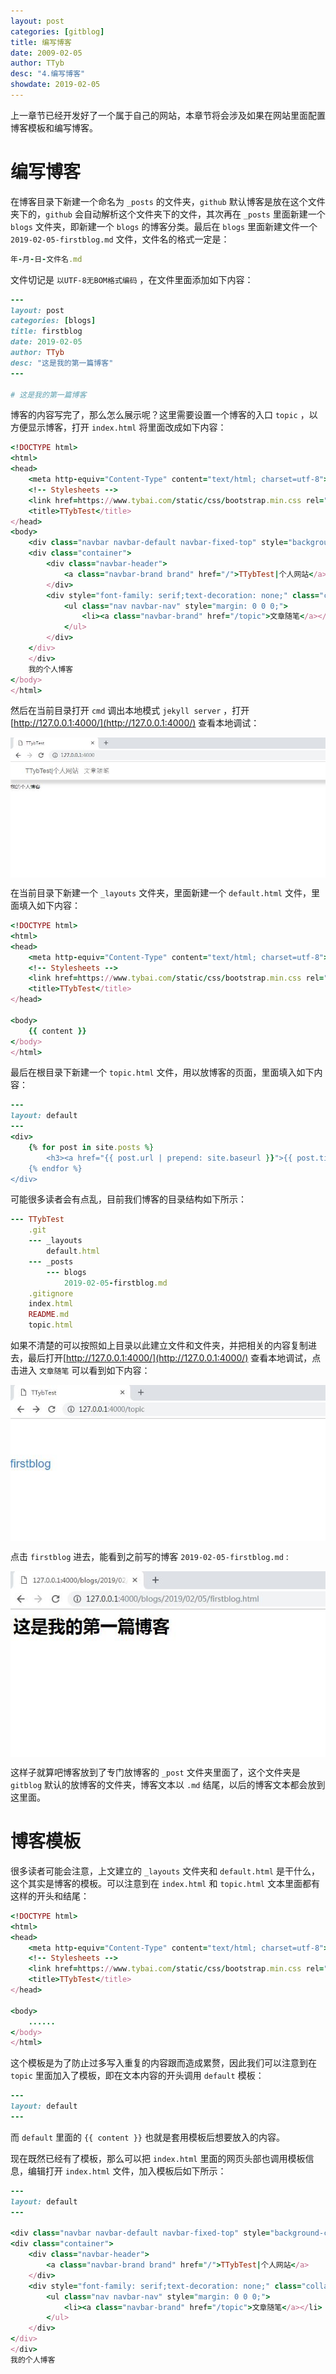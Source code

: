 ```yaml
---
layout: post
categories: [gitblog]
title: 编写博客
date: 2009-02-05
author: TTyb
desc: "4.编写博客"
showdate: 2019-02-05
---
```


上一章节已经开发好了一个属于自己的网站，本章节将会涉及如果在网站里面配置博客模板和编写博客。

# 编写博客

在博客目录下新建一个命名为 `_posts` 的文件夹，`github` 默认博客是放在这个文件夹下的，`github` 会自动解析这个文件夹下的文件，其次再在 `_posts` 里面新建一个 `blogs` 文件夹，即新建一个 `blogs` 的博客分类。最后在 `blogs` 里面新建文件一个 `2019-02-05-firstblog.md` 文件，文件名的格式一定是：

~~~ruby
年-月-日-文件名.md
~~~

文件切记是 `以UTF-8无BOM格式编码` ，在文件里面添加如下内容：

~~~ruby
---
layout: post
categories: [blogs]
title: firstblog
date: 2019-02-05
author: TTyb
desc: "这是我的第一篇博客"
---

# 这是我的第一篇博客
~~~

博客的内容写完了，那么怎么展示呢？这里需要设置一个博客的入口 `topic` ，以方便显示博客，打开 `index.html` 将里面改成如下内容：

~~~ruby
<!DOCTYPE html>
<html>
<head>
	<meta http-equiv="Content-Type" content="text/html; charset=utf-8">
    <!-- Stylesheets -->
    <link href=https://www.tybai.com/static/css/bootstrap.min.css rel="stylesheet"/>
    <title>TTybTest</title>
</head>
<body>
	<div class="navbar navbar-default navbar-fixed-top" style="background-color:rgba(255, 255, 255, 0.75);box-shadow:0 10px 10px 0 rgba(0, 0, 0, 0.15)">
    <div class="container">
        <div class="navbar-header">
            <a class="navbar-brand brand" href="/">TTybTest|个人网站</a>
        </div>
        <div style="font-family: serif;text-decoration: none;" class="collapse navbar-collapse navbar-responsive-collapse" id = "target-menu">
			<ul class="nav navbar-nav" style="margin: 0 0 0;">
				<li><a class="navbar-brand" href="/topic">文章随笔</a></li>			
			</ul>
        </div>
    </div>
	</div>
	我的个人博客
</body>
</html>
~~~

然后在当前目录打开 `cmd` 调出本地模式 `jekyll server` ，打开[http://127.0.0.1:4000/](http://127.0.0.1:4000/) 查看本地调试：

<p style="text-align:center"><img src="/img/gitblog4/20190205115922.jpg" class="img-responsive" style="display: block; margin-right: auto; margin-left: auto;"></p>

在当前目录下新建一个 `_layouts` 文件夹，里面新建一个 `default.html` 文件，里面填入如下内容：

~~~ruby
<!DOCTYPE html>
<html>
<head>
	<meta http-equiv="Content-Type" content="text/html; charset=utf-8">
    <!-- Stylesheets -->
    <link href=https://www.tybai.com/static/css/bootstrap.min.css rel="stylesheet"/>
    <title>TTybTest</title>
</head>

<body>
    {{ content }}
</body>
</html>
~~~

最后在根目录下新建一个 `topic.html` 文件，用以放博客的页面，里面填入如下内容：

~~~ruby
---
layout: default
---
<div>
	{% for post in site.posts %}
		<h3><a href="{{ post.url | prepend: site.baseurl }}">{{ post.title }}</a></h3>
	{% endfor %}
</div>
~~~

可能很多读者会有点乱，目前我们博客的目录结构如下所示：

~~~ruby
--- TTybTest
    .git
    --- _layouts
        default.html
	--- _posts
	    --- blogs
		    2019-02-05-firstblog.md
	.gitignore
	index.html
	README.md
	topic.html
~~~

如果不清楚的可以按照如上目录以此建立文件和文件夹，并把相关的内容复制进去，最后打开[http://127.0.0.1:4000/](http://127.0.0.1:4000/) 查看本地调试，点击进入 `文章随笔` 可以看到如下内容：

<p style="text-align:center"><img src="/img/gitblog4/20190205124148.jpg" class="img-responsive" style="display: block; margin-right: auto; margin-left: auto;"></p>

点击 `firstblog` 进去，能看到之前写的博客 `2019-02-05-firstblog.md` :

<p style="text-align:center"><img src="/img/gitblog4/20190205124349.jpg" class="img-responsive" style="display: block; margin-right: auto; margin-left: auto;"></p>

这样子就算吧博客放到了专门放博客的 `_post` 文件夹里面了，这个文件夹是 `gitblog` 默认的放博客的文件夹，博客文本以 `.md` 结尾，以后的博客文本都会放到这里面。

# 博客模板

很多读者可能会注意，上文建立的 `_layouts` 文件夹和 `default.html` 是干什么，这个其实是博客的模板。可以注意到在 `index.html` 和 `topic.html` 文本里面都有这样的开头和结尾：

~~~ruby
<!DOCTYPE html>
<html>
<head>
	<meta http-equiv="Content-Type" content="text/html; charset=utf-8">
    <!-- Stylesheets -->
    <link href=https://www.tybai.com/static/css/bootstrap.min.css rel="stylesheet"/>
    <title>TTybTest</title>
</head>

<body>
    ......
</body>
</html>
~~~

这个模板是为了防止过多写入重复的内容跟而造成累赘，因此我们可以注意到在 `topic` 里面加入了模板，即在文本内容的开头调用 `default` 模板：

~~~ruby
---
layout: default
---
~~~

而 `default` 里面的 `{{ content }}` 也就是套用模板后想要放入的内容。

现在既然已经有了模板，那么可以把 `index.html` 里面的网页头部也调用模板信息，编辑打开 `index.html` 文件，加入模板后如下所示：

~~~ruby
---
layout: default
---

<div class="navbar navbar-default navbar-fixed-top" style="background-color:rgba(255, 255, 255, 0.75);box-shadow:0 10px 10px 0 rgba(0, 0, 0, 0.15)">
<div class="container">
	<div class="navbar-header">
		<a class="navbar-brand brand" href="/">TTybTest|个人网站</a>
	</div>
	<div style="font-family: serif;text-decoration: none;" class="collapse navbar-collapse navbar-responsive-collapse" id = "target-menu">
		<ul class="nav navbar-nav" style="margin: 0 0 0;">
			<li><a class="navbar-brand" href="/topic">文章随笔</a></li>			
		</ul>
	</div>
</div>
</div>
我的个人博客
~~~







